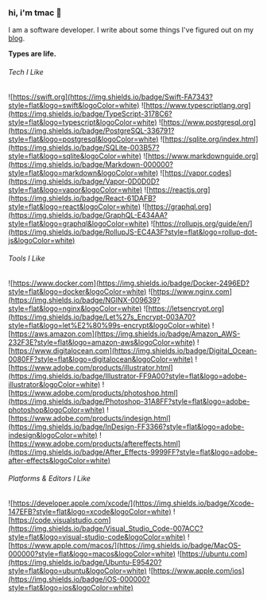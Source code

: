 ### hi, i'm tmac 👋

I am a software developer. I write about some things I've figured out on my [blog](https://blog.hiimtmac.com).

**Types are life.**

###### Tech I Like

![https://swift.org](https://img.shields.io/badge/Swift-FA7343?style=flat&logo=swift&logoColor=white) ![https://www.typescriptlang.org](https://img.shields.io/badge/TypeScript-3178C6?style=flat&logo=typescript&logoColor=white) ![https://www.postgresql.org](https://img.shields.io/badge/PostgreSQL-336791?style=flat&logo=postgresql&logoColor=white) ![https://sqlite.org/index.html](https://img.shields.io/badge/SQLite-003B57?style=flat&logo=sqlite&logoColor=white) ![https://www.markdownguide.org](https://img.shields.io/badge/Markdown-000000?style=flat&logo=markdown&logoColor=white) ![https://vapor.codes](https://img.shields.io/badge/Vapor-0D0D0D?style=flat&logo=vapor&logoColor=white) ![https://reactjs.org](https://img.shields.io/badge/React-61DAFB?style=flat&logo=react&logoColor=white) ![https://graphql.org](https://img.shields.io/badge/GraphQL-E434AA?style=flat&logo=graphql&logoColor=white) ![https://rollupjs.org/guide/en/](https://img.shields.io/badge/RollupJS-EC4A3F?style=flat&logo=rollup-dot-js&logoColor=white)

###### Tools I Like

![https://www.docker.com](https://img.shields.io/badge/Docker-2496ED?style=flat&logo=docker&logoColor=white) ![https://www.nginx.com](https://img.shields.io/badge/NGINX-009639?style=flat&logo=nginx&logoColor=white) ![https://letsencrypt.org](https://img.shields.io/badge/Let%27s_Encrypt-003A70?style=flat&logo=let%E2%80%99s-encrypt&logoColor=white) ![https://aws.amazon.com](https://img.shields.io/badge/Amazon_AWS-232F3E?style=flat&logo=amazon-aws&logoColor=white) ![https://www.digitalocean.com](https://img.shields.io/badge/Digital_Ocean-0080FF?style=flat&logo=digitalocean&logoColor=white) ![https://www.adobe.com/products/illustrator.html](https://img.shields.io/badge/Illustrator-FF9A00?style=flat&logo=adobe-illustrator&logoColor=white) ![https://www.adobe.com/products/photoshop.html](https://img.shields.io/badge/Photoshop-31A8FF?style=flat&logo=adobe-photoshop&logoColor=white) ![https://www.adobe.com/products/indesign.html](https://img.shields.io/badge/InDesign-FF3366?style=flat&logo=adobe-indesign&logoColor=white) ![https://www.adobe.com/products/aftereffects.html](https://img.shields.io/badge/After_Effects-9999FF?style=flat&logo=adobe-after-effects&logoColor=white)

###### Platforms & Editors I Like

![https://developer.apple.com/xcode/](https://img.shields.io/badge/Xcode-147EFB?style=flat&logo=xcode&logoColor=white) ![https://code.visualstudio.com](https://img.shields.io/badge/Visual_Studio_Code-007ACC?style=flat&logo=visual-studio-code&logoColor=white) ![https://www.apple.com/macos/](https://img.shields.io/badge/MacOS-000000?style=flat&logo=macos&logoColor=white) ![https://ubuntu.com](https://img.shields.io/badge/Ubuntu-E95420?style=flat&logo=ubuntu&logoColor=white) ![https://www.apple.com/ios](https://img.shields.io/badge/iOS-000000?style=flat&logo=ios&logoColor=white)
